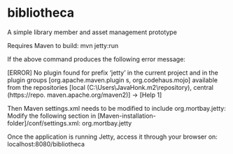 # bibliotheca
A simple library member and asset management prototype

Requires Maven to build:
mvn jetty:run

If the above command produces the following error message:

[ERROR] No plugin found for prefix ‘jetty’ in the current project and in the plugin groups [org.apache.maven.plugin
s, org.codehaus.mojo] available from the repositories [local (C:\Users\JavaHonk\.m2\repository), central (https://repo.
maven.apache.org/maven2)] -> [Help 1]

Then Maven settings.xml needs to be modified to include org.mortbay.jetty:
Modify the following section in [Maven-installation-folder]/conf/settings.xml:
<pluginGroups>
    <!-- pluginGroup
     | Specifies a further group identifier to use for plugin lookup.
    <pluginGroup>com.your.plugins</pluginGroup>
    -->
	<pluginGroup>org.mortbay.jetty</pluginGroup>
</pluginGroups>

Once the application is running Jetty, access it through your browser on:
localhost:8080/bibliotheca

